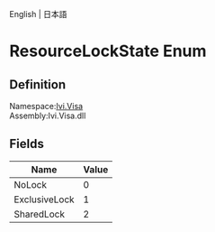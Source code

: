 English | 日本語

# ResourceLockState Enum

## Definition
Namespace:[Ivi.Visa](Ivi.Visa.md)<BR>
Assembly:Ivi.Visa.dll

## Fields

|Name|Value|
|---|---|
|NoLock|0|
|ExclusiveLock|1|
|SharedLock|2|
